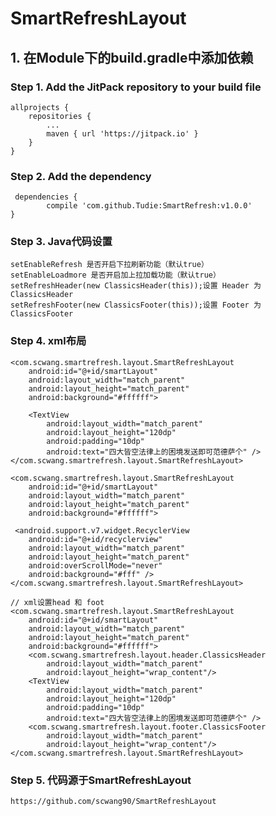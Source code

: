 # SmartRefreshLayout

## 1. 在Module下的build.gradle中添加依赖
### Step 1. Add the JitPack repository to your build file
    allprojects {
		repositories {
			...
			maven { url 'https://jitpack.io' }
		}
	}
	
### Step 2. Add the dependency
     dependencies {
	        compile 'com.github.Tudie:SmartRefresh:v1.0.0'
	}
	
### Step 3. Java代码设置
    setEnableRefresh 是否开启下拉刷新功能（默认true）
	setEnableLoadmore 是否开启加上拉加载功能（默认true）
	setRefreshHeader(new ClassicsHeader(this));设置 Header 为 ClassicsHeader
    setRefreshFooter(new ClassicsFooter(this));设置 Footer 为 ClassicsFooter
	

### Step 4. xml布局
    <com.scwang.smartrefresh.layout.SmartRefreshLayout
        android:id="@+id/smartLayout"
        android:layout_width="match_parent"
        android:layout_height="match_parent"
        android:background="#ffffff">

        <TextView
            android:layout_width="match_parent"
            android:layout_height="120dp"
            android:padding="10dp"
            android:text="四大皆空法律上的困境发送即可范德萨个" />
	</com.scwang.smartrefresh.layout.SmartRefreshLayout>
	
	<com.scwang.smartrefresh.layout.SmartRefreshLayout
        android:id="@+id/smartLayout"
        android:layout_width="match_parent"
        android:layout_height="match_parent"
        android:background="#ffffff">

     <android.support.v7.widget.RecyclerView
        android:id="@+id/recyclerview"
        android:layout_width="match_parent"
        android:layout_height="match_parent"
        android:overScrollMode="never"
        android:background="#fff" />
	</com.scwang.smartrefresh.layout.SmartRefreshLayout>
	
    // xml设置head 和 foot
	<com.scwang.smartrefresh.layout.SmartRefreshLayout
        android:id="@+id/smartLayout"
        android:layout_width="match_parent"
        android:layout_height="match_parent"
        android:background="#ffffff">
        <com.scwang.smartrefresh.layout.header.ClassicsHeader
            android:layout_width="match_parent"
            android:layout_height="wrap_content"/>
        <TextView
            android:layout_width="match_parent"
            android:layout_height="120dp"
            android:padding="10dp"
            android:text="四大皆空法律上的困境发送即可范德萨个" />
        <com.scwang.smartrefresh.layout.footer.ClassicsFooter
            android:layout_width="match_parent"
            android:layout_height="wrap_content"/>
    </com.scwang.smartrefresh.layout.SmartRefreshLayout>
    
### Step 5. 代码源于SmartRefreshLayout
    https://github.com/scwang90/SmartRefreshLayout
